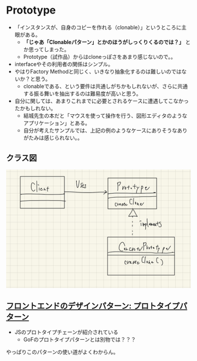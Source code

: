 # Prototype

- 「インスタンスが、自身のコピーを作れる（clonable）」というところに主眼がある。
  -  **「じゃあ「Clonableパターン」とかのほうがしっくりくるのでは？」** とか思ってしまった。
    - Prototype（試作品）からはcloneっぽさをあまり感じないので。。
- interfaceやその利用者の関係はシンプル。
- やはりFactory Methodと同じく、いきなり抽象化するのは難しいのではないか？と思う。
  - clonableである、という要件は共通しがちかもしれないが、さらに共通する振る舞いを抽出するのは難易度が高いと思う。
- 自分に関しては、あまりこれまでに必要とされるケースに遭遇してこなかったかもしれない。
  - 結城先生の本だと「マウスを使って操作を行う、図形エディタのようなアプリケーション」とある。
  - 自分が考えたサンプルでは、上記の例のようなケースにありそうなありがたみは感じられない。。

## クラス図

![](../images/prototype.jpg)

## [フロントエンドのデザインパターン: プロトタイプパターン](https://zenn.dev/morinokami/books/learning-patterns-1/viewer/prototype-pattern)

- JSのプロトタイプチェーンが紹介されている
  - GoFのプロトタイプパターンとは別物では？？？

やっぱりこのパターンの使い道がよくわからん。
